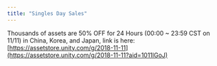 ```yaml
---
title: "Singles Day Sales"
---
```


Thousands of assets are 50% OFF for 24 Hours (00:00 ~ 23:59 CST on 11/11) in China, Korea, and Japan, link is here: [https://assetstore.unity.com/g/2018-11-11](https://assetstore.unity.com/g/2018-11-11?aid=1011lGoJ)